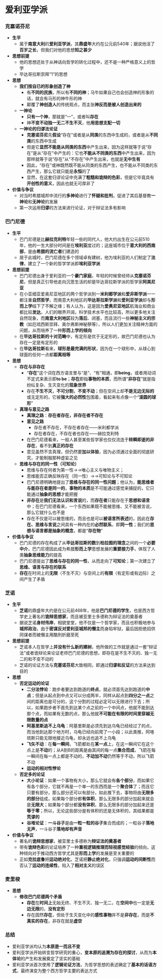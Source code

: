# 爱利亚学派
### 克塞诺芬尼
* **生平**
  * 属于**南意大利**的**爱利亚学派**，其**鼎盛年**大约在公元前540年；据说他活了**百岁之长**，但我们对他的思想**知之甚少**
* **思想前提**
  * 他的思想还处于从神话向哲学的转化过程中，还不是一种严格意义上的哲学
  * 毕达哥拉斯崇拜“1”的思想
* **思想**
  * **我们按自已的形象创造了神**
    * 有**不同的民族**，所以有**不同的神**；马牛如果自己也会创造神的形象的话，就会有马形的神牛形的神
    * 颠覆了**神创造人**的传统观点，而主张**神反而是被人创造出来的**
  * **一神论**
    * **只有一个神**，那就是“一”，或者叫**存在**
    * 神**不变不动独一无二不生不灭**，他**用思想支配一切**
  * **一神论的归谬法论证**
    * **克塞诺芬尼**先**假设**“存在”或者是从**同类**的东西中生成的，或者是从**不同类**的东西中生成
    * 但是它**显然不能是从同类的东西**中产生出来，因为这样就等于说“存在”是从“存在”中产生的：它也**不能从不同类的东西**中产生出来，因为那样就等于说“存在”从“不存在”中产生出来，也就是**无中生有**
    * 因此，“存在”或神既然既不能从同类的东西产生，也不能从不同类的东西产生，那么它就只能是**永恒**的了
    * 显然，在这套归谬论证中充满了**粗糙和诡辩的色彩**，但是它毕竟具有**开创性的意义**，因此也就无可厚非了
* **价值与争议**
  * 对当时希腊城邦中流行的**多神论**进行了**怀疑和批判**，促进了其后基督教**一神论**和**无神论**的发展
  * 第一次运用**归谬**的方法来进行论证，对于辩证法多有影响
### 巴门尼德
* **生平**
  * 巴门尼德是比**赫拉克利特**年轻一些的同代人，他大约出生在公元前510年，他的一生大部分时间是在**埃利亚**度过的；这座城市位于**意大利的西南部**，是由**希腊的流亡者**们建造的
  * 居于此城时，巴门尼德在多个领域卓有建树，他为埃利亚的人们制定了**法律**，建立了一个新的哲学学派即**埃利亚学派**
* **思想前提**
  * 巴门尼德出身于爱利亚的一个**豪门家庭**，年轻的时候曾经师从**克塞诺芬尼**，但是真正引导他走向沉思生活的却是毕达哥拉斯学派的哲学家**阿美尼亚**
  * 在小亚细亚爱奥尼亚地区的两个哲学派别一**米利都学派**和**爱非斯学派**一一都注重**自然哲学**，而南意大利地区的**毕达哥拉斯学派**和**爱利亚学派**却与**形而上学**结下了不解之缘；有人认为，这是因为**爱奥尼亚地区**航海业和商业都比较**发达**，人们的眼界开阔，科学技术水平也比较高，所以更多地关注自然现象，而**南意大利地区**较为**落后**、闭塞，而且流行一些**神秘主义的宗教**（如厄琉西斯崇拜、奥尔弗斯神秘祭等），所以人们更加关注精神方面的问题，从而培养了一种**形而上学的倾向**
  * 在**毕达哥拉斯的十对范畴**中，有定形是优于无定形的，故巴门尼德也认为存在一定是有定形的
  * 在**毕达哥拉斯**看来，**球形是最完满的形状**，因为在一个球形中，从球心到球面的任何一点都**距离相等**
* **思想**
  * **存在与非存在**
    * “**存在**”这个词在西方语言里与“是”、“有”相通，即**being**，或者用动词不定式来表示即**to be**；**存在**即指**事物的本质**，而所谓“**非存在**”就是指纷纭复杂、生灭变化的**现象世界**
    * 存在**不生不灭**，**不可分割**，**不变不动**；但在空间上却**不是无边无际的**或无定形的，它被**强大的必然性**包围着，看起来有点像一个“**滚圆的球形**”
  * **真理与意见之路**
    * **真理之路**：**存在者存在，非存在者不存在**
    * **意见之路**
      * 存在者不存在，不存在者存在——米利都学派
      * 存在者存在，不存在者也存在——赫拉克利特
    * 在巴门尼德看来，一般人甚至某些哲学家也仅仅流连于**转瞬即逝的非存在**，看不到**真正的存在**
    * 意见虽然不含真理，但仍然要**加以体验**，因为必须通过全面的彻底研究，才能制服那种虚妄之见
  * **思维与存在的同一性（可知论）**
    * 思维与存在何者为第一性→→唯心主义与唯物主义；
    * 思维能否正确反映存在（同一性）→→可知论与不可知论
    * 巴门尼德明确地提出了**思维与存在的同一性问题**；他认为，**能思维者与能存在者是同一的**，**事物的本质**是不可能通过感觉来捕捉的，它只能通过**抽象的思想**才能把握
    * **非存在**是**我们无法认识和言说**的，而**存在者**只能存在于**思想和语言**中；在巴门尼德看来，一个东西如果既不能被思维、又不能被言说，那么它就什么也不是
    * 存在不仅是可以被思维的，而且也是可以**被语言所表述**的，因此在**存在、思维与言说**之间具有一种内在的**必然联系**，即**同一性**；我们的**思想与语言都是抽象的概念**，都是“**存在物**”
* **价值与争议**
  * 巴门尼德的存在构成了从**毕达哥拉斯的数**到**柏拉图的理念**之间的一个**必要中介**，巴门尼德因此成为希腊**形而上学**思想发展的**重要接力手**，体现了人类**抽象思维能力**的提高
  * 巴门尼德提出了**思维与存在的同一性**，从而走向了**可知论**；第一次建立了**思维、语言与存在的联系**
  * **存在**在时间上的**无限**（不生不灭）与空间上的**有限**（有定形或有边际）之间产生了矛盾
### 芝诺
* **生平**
  * **芝诺**的鼎盛年大约是在公元前468年，他是**巴门尼德的学生**，也是西方哲学史上著名的**诡辩思想家**，而且被亚里士多德称为辩证法的奠基者
  * 据说芝诺**身材伟岸**，相貌堂堂，他不仅是一个哲学家，而且也积极地参与**城邦政治**，由于**密谋反对爱利亚城邦的僭主**而身陷牢狱，最后因拒绝招供同谋者而被僭主用酷刑折磨至死
* **思想前提**
  * 芝诺本人在哲学上**并没有什么新的建树**，他所做的工作就是通过一套“辩证法”或者诡辩论来论证老师巴门尼德的思想，即存在是不生不灭的、独一无二的和不变不动的
  * 芝诺的论证方法与**克塞诺芬尼**大致相同，即通过**归谬和反证**的方法来达到目的
* **思想**
  * **否定运动的论证**
    * **二分法悖论**：跑步者要达到跑道的**终点**，就必须首先达到跑道的**中点**；但是从起点到中点又可以分成两半，同样从起点到**四分之一点**之间的距离也是可分的，这个分割的过程必定可以无限进行下去；所以，如果跑步者不首先到达某个点之前的一个中间点，他就不能到达那个点，而如果有无数的点，那么他就**不可能在有限的时间里穿越无限数量的点**
    * **阿基里斯追不上乌龟**：阿基里斯是必须先到达乌龟已经经过了的点，而当他到达那个地方时，乌龟已经向前爬了一小段；以此类推，阿喀琉斯只能无限地接近乌龟，却永远也追不上乌龟
    * **飞矢不动**：在**每一瞬间**，飞箭都处在**某一点**上，在这一瞬间它在这个点上是**不动**的；从A到B的距离是由其间的每一点**集合而成**，飞箭在每一瞬间在每一点上都是不动的，**不动加不动**仍然等于不动，所以飞箭不动
    * **运动的相对性悖论**
  * **否定多的论证**
    * **大小论证**：如果一个事物有大小，那么它就会有**各个部分**，而如果它有各个部分，它就不再是一个单一的东西而是一个**聚合体**了；而且它只要有部分，那么部分还可以有部分，如此推下去，事物将由**无限多的部分**组成，如果每个部分都**有体积**，那么无限多的部分加起来就会是**无限大**；如果每个部分都**没有体积**，那么无限多的部分加起来还是**等于零**；所以，无论这些部分是有体积的还是无体积的，其结果都是**荒谬的**
    * **谷堆论证**：**一斗谷子**是由**一粒一粒的谷子**集合而成的；一粒谷子**落地无声**，一斗谷子**落地却有声音**
* **价值与争议**
  * 著名的**诡辩思想家**，被亚里士多德称为**辩证法的奠基者**
  * 带有**诡辩色彩**的论证培养了一种**重视逻辑推理而轻视感觉经验**的倾向，这种倾向对于推动西方哲学尤其是**形而上学**的发展是至关重要的
  * 正如**克拉底鲁**把**运动绝对化**，芝诺把**静止绝对化**，只强调**运动的间断性**而否认了**运动的连续性**，陷入了**相对主义**的误区
### 麦里梭
* **思想**
  * **修改巴门尼德两个矛盾**
    * **存在**在**时间上**无始无终、不生不灭、独一无二，在**空间中**也一定是**无边无限**的，**没有定形**
    * 存在固然**存在**，但处于生灭变化中的**感性事物**并不是**非存在**，而是**不真实的存在**，非存在就是**虚空**
### 总结
* 爱利亚学派均认为**本原是一而且不变**
* 爱利亚学派开始转变哲学研究的重心，**变本原的追溯为存在的探讨**，从而为**本体论**的产生和发展奠定了坚实的基础
* 爱利亚学派首次使用了**逻辑论证方法**，为哲学思想的表述确定了**基本的话语方式**，最终演变为整个西方哲学主要的表达方式
